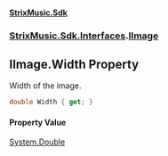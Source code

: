 #### [StrixMusic.Sdk](./index.md 'index')
### [StrixMusic.Sdk.Interfaces](./StrixMusic-Sdk-Interfaces.md 'StrixMusic.Sdk.Interfaces').[IImage](./StrixMusic-Sdk-Interfaces-IImage.md 'StrixMusic.Sdk.Interfaces.IImage')
## IImage.Width Property
Width of the image.  
```csharp
double Width { get; }
```
#### Property Value
[System.Double](https://docs.microsoft.com/en-us/dotnet/api/System.Double 'System.Double')  
